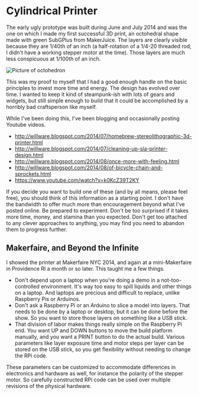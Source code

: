 Cylindrical Printer
====

The early ugly prototype was built during June and July 2014 and was the one on which I made my
first successful 3D print, an octohedral shape made with green SubGPlus from MakerJuice. The
layers are clearly visible because they are 1/40th of an inch (a half-rotation of a 1/4-20
threaded rod; I didn't have a working stepper motor at the time). Those layers are much less
conspicuous at 1/100th of an inch.

![Picture of octohedron](http://4.bp.blogspot.com/-_HxTxJrZhs0/U7nyiwFbxMI/AAAAAAAAHow/woSWXhDpvNo/s1600/best_yet_sunday.png)

This was my proof to myself that I had a good enough handle on the basic
principles to invest more time and energy. The design has evolved over time. I
wanted to keep it kind of steampunk-ish with lots of gears and widgets, but
still simple enough to build that it could be accomplished by a horribly bad
craftsperson like myself.

While I've been doing this, I've been blogging and occasionally posting Youtube videos.

* http://willware.blogspot.com/2014/07/homebrew-stereolithographic-3d-printer.html
* http://willware.blogspot.com/2014/07/cleaning-up-sla-printer-design.html
* http://willware.blogspot.com/2014/08/once-more-with-feeling.html
* http://willware.blogspot.com/2014/08/of-bicycle-chain-and-sprockets.html
* https://www.youtube.com/watch?v=k0KcZ39T2KY

If you decide you want to build one of these (and by all means, please feel free), you should
think of this information as a starting point. I don't have the bandwidth to offer much more
than encouragement beyond what I've posted online. Be prepared to experiment. Don't be too
surprised if it takes more time, money, and stamina than you expected. Don't get too attached
to any clever approaches to anything, you may find you need to abandon them to progress further.

Makerfaire, and Beyond the Infinite
----

I showed the printer at Makerfaire NYC 2014, and again at a mini-Makerfaire in Providence RI
a month or so later. This taught me a few things.

* Don't depend upon a laptop when you're doing a demo in a not-too-controlled environment.
  It's way too easy to spill liquids and other things on a laptop. And laptops are precious
  and difficult to replace, unlike Raspberry Pis or Arduinos.
* Don't ask a Raspberry Pi or an Arduino to slice a model into layers. That needs to be done
  by a laptop or desktop, but it can be done before the show. So you want to store those layers
  on something like a USB stick.
* That division of labor makes things really simple on the Raspberry Pi end. You want UP and
  DOWN buttons to move the build platform manually, and you want a PRINT button to do the actual
  build. Various parameters like layer exposure time and motor steps per layer can be stored
  on the USB stick, so you get flexibility without needing to change the RPi code.

These parameters can be customized to accommodate differences in electronics and hardware as
well, for instance the polarity of the stepper motor. So carefully constructed RPi code can
be used over multiple revisions of the physical hardware.
